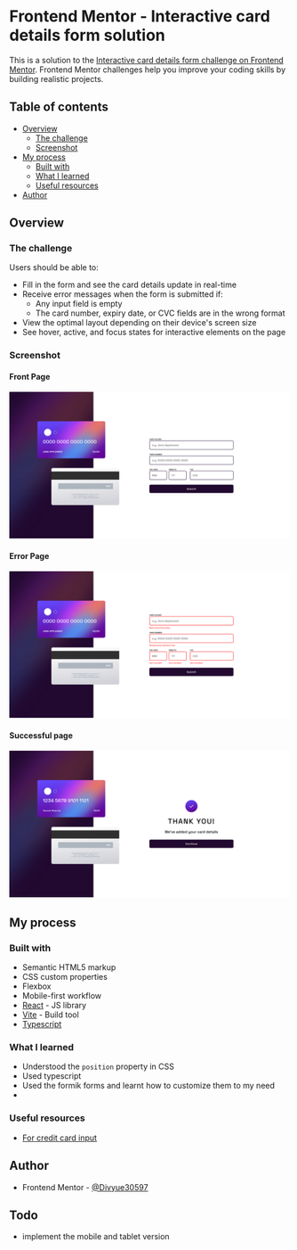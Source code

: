 # Frontend Mentor - Interactive card details form solution

This is a solution to the [Interactive card details form challenge on Frontend Mentor](https://www.frontendmentor.io/challenges/interactive-card-details-form-XpS8cKZDWw). Frontend Mentor challenges help you improve your coding skills by building realistic projects.

## Table of contents

- [Overview](#overview)
  - [The challenge](#the-challenge)
  - [Screenshot](#screenshot)
- [My process](#my-process)
  - [Built with](#built-with)
  - [What I learned](#what-i-learned)
  - [Useful resources](#useful-resources)
- [Author](#author)

## Overview

### The challenge

Users should be able to:

- Fill in the form and see the card details update in real-time
- Receive error messages when the form is submitted if:
  - Any input field is empty
  - The card number, expiry date, or CVC fields are in the wrong format
- View the optimal layout depending on their device's screen size
- See hover, active, and focus states for interactive elements on the page

### Screenshot

#### Front Page

![front-page](./screenshot/front-page.png)

#### Error Page

![error-page](./screenshot/empty-fields.png)

#### Successful page

![successful-page](./screenshot/successful-submit.png)

## My process

### Built with

- Semantic HTML5 markup
- CSS custom properties
- Flexbox
- Mobile-first workflow
- [React](https://reactjs.org/) - JS library
- [Vite](https://vitejs.dev/) - Build tool
- [Typescript](https://www.typescriptlang.org/)

### What I learned

- Understood the `position` property in CSS
- Used typescript
- Used the formik forms and learnt how to customize them to my need
-

### Useful resources

- [For credit card input](https://codepen.io/al3ka/pen/PoOejJY)

## Author

- Frontend Mentor - [@Divyue30597](https://www.frontendmentor.io/profile/Divyue30597)

## Todo

- implement the mobile and tablet version

